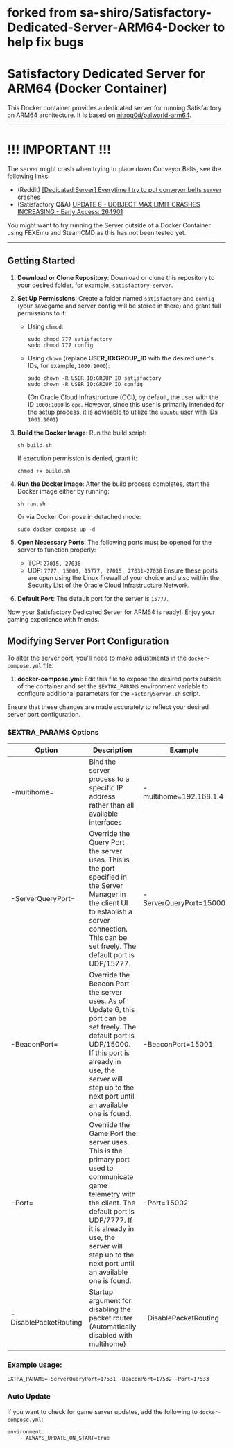 # forked from sa-shiro/Satisfactory-Dedicated-Server-ARM64-Docker to help fix bugs

# Satisfactory Dedicated Server for ARM64 (Docker Container)

This Docker container provides a dedicated server for running Satisfactory on ARM64 architecture. It is based on [nitrog0d/palworld-arm64](https://github.com/nitrog0d/palworld-arm64).

---
# !!! IMPORTANT !!!

The server might crash when trying to place down Conveyor Belts, see the following links:

- (Reddit) [[Dedicated Server] Everytime I try to put conveyor belts server crashes](https://www.reddit.com/r/SatisfactoryGame/comments/187py9k/dedicated_server_everytime_i_try_to_put_conveyor/)
- (Satisfactory Q&A) [UPDATE 8 - UOBJECT MAX LIMIT CRASHES INCREASING - Early Access: 264901](https://questions.satisfactorygame.com/post/65613ca4d0053b102f18f4c2)

You might want to try running the Server outside of a Docker Container using FEXEmu and SteamCMD as this has not been tested yet.

---

## Getting Started

1. **Download or Clone Repository**:
   Download or clone this repository to your desired folder, for example, `satisfactory-server`.

2. **Set Up Permissions**:
   Create a folder named `satisfactory` and `config` (your savegame and server config will be stored in there) and grant full permissions to it:

   - Using `chmod`:
     ```
     sudo chmod 777 satisfactory
     sudo chmod 777 config
     ```
   - Using `chown` (replace **USER_ID:GROUP_ID** with the desired user's IDs, for example, `1000:1000`):
     ```
     sudo chown -R USER_ID:GROUP_ID satisfactory
     sudo chown -R USER_ID:GROUP_ID config
     ```
     (On Oracle Cloud Infrastructure (OCI), by default, the user with the ID `1000:1000` is `opc`. However, since this user is primarily intended for the setup process, it is advisable to utilize the `ubuntu` user with IDs `1001:1001`)

3. **Build the Docker Image**:
   Run the build script:

   ```
   sh build.sh
   ```

   If execution permission is denied, grant it:

   ```
   chmod +x build.sh
   ```

4. **Run the Docker Image**:
   After the build process completes, start the Docker image either by running:

   ```
   sh run.sh
   ```

   Or via Docker Compose in detached mode:

   ```
   sudo docker compose up -d
   ```

5. **Open Necessary Ports**:
   The following ports must be opened for the server to function properly:

   - TCP: `27015, 27036`
   - UDP: `7777, 15000, 15777, 27015, 27031-27036`
     Ensure these ports are open using the Linux firewall of your choice and also within the Security List of the Oracle Cloud Infrastructure Network.

6. **Default Port**:
   The default port for the server is `15777`.

Now your Satisfactory Dedicated Server for ARM64 is ready!. Enjoy your gaming experience with friends.

## Modifying Server Port Configuration

To alter the server port, you'll need to make adjustments in the `docker-compose.yml` file:

1. **docker-compose.yml**:
   Edit this file to expose the desired ports outside of the container and set the `$EXTRA_PARAMS` environment variable to configure additional parameters for the `FactoryServer.sh` script.

Ensure that these changes are made accurately to reflect your desired server port configuration.

### $EXTRA_PARAMS Options

| Option                     | Description                                                                                                                                                                                                                                           | Example                |
| -------------------------- | ----------------------------------------------------------------------------------------------------------------------------------------------------------------------------------------------------------------------------------------------------- | ---------------------- |
| -multihome=<ip address>    | Bind the server process to a specific IP address rather than all available interfaces                                                                                                                                                                 | -multihome=192.168.1.4 |
| -ServerQueryPort=<portnum> | Override the Query Port the server uses. This is the port specified in the Server Manager in the client UI to establish a server connection. This can be set freely. The default port is UDP/15777.                                                   | -ServerQueryPort=15000 |
| -BeaconPort=<portnum>      | Override the Beacon Port the server uses. As of Update 6, this port can be set freely. The default port is UDP/15000. If this port is already in use, the server will step up to the next port until an available one is found.                       | -BeaconPort=15001      |
| -Port=<portnum>            | Override the Game Port the server uses. This is the primary port used to communicate game telemetry with the client. The default port is UDP/7777. If it is already in use, the server will step up to the next port until an available one is found. | -Port=15002            |
| -DisablePacketRouting      | Startup argument for disabling the packet router (Automatically disabled with multihome)                                                                                                                                                              | -DisablePacketRouting  |

### Example usage:

```
EXTRA_PARAMS=-⁠ServerQueryPort=17531 -⁠BeaconPort=17532 -Port=17533
```

### Auto Update

If you want to check for game server updates, add the following to `docker-compose.yml`:
```
environment:
    - ALWAYS_UPDATE_ON_START=true
```
